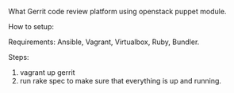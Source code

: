 What
Gerrit code review platform using openstack puppet module.

How to setup:

 Requirements: Ansible, Vagrant, Virtualbox, Ruby, Bundler.

Steps:

1. vagrant up gerrit
2. run rake spec to make sure that everything is up and running.
